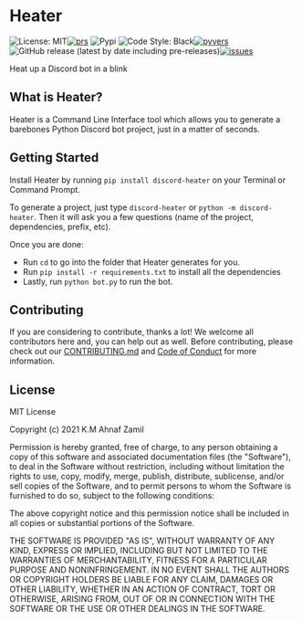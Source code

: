 # Heater

![License: MIT](https://img.shields.io/badge/License-MIT-purple.svg)[![prs](https://img.shields.io/github/issues-pr/ahnaf-zamil/heater)](https://github.com/ahnaf-zamil/heater/pulls)
![Pypi](https://img.shields.io/pypi/v/heater.svg)
![Code Style: Black](https://img.shields.io/badge/Code%20Style-Black-black)[![pyvers](https://img.shields.io/badge/python-3.8%20%7C%203.9-blue)](https://pypi.org/project/heater)
![GitHub release (latest by date including pre-releases)](https://img.shields.io/github/v/release/ahnaf-zamil/heater?include_prereleases)[![issues](https://img.shields.io/github/issues-raw/ahnaf-zamil/heater)](https://github.com/ahnaf-zamil/heater/issues)

Heat up a Discord bot in a blink

## What is Heater?

Heater is a Command Line Interface tool which allows you to generate a barebones Python Discord bot project, just in a matter of seconds.

## Getting Started

Install Heater by running `pip install discord-heater` on your Terminal or Command Prompt.

To generate a project, just type `discord-heater` or `python -m discord-heater`. Then it will ask you a few questions (name of the project,
dependencies, prefix, etc).

Once you are done:

-   Run `cd` to go into the folder that Heater generates for you.
-   Run `pip install -r requirements.txt` to install all the dependencies
-   Lastly, run `python bot.py` to run the bot.

## Contributing

If you are considering to contribute, thanks a lot! We welcome all contributors here and, you can help out as well.
Before contributing, please check out our [CONTRIBUTING.md](CONTRIBUTING.md) and
[Code of Conduct](CODE_OF_CONDUCT.md) for more information.

## License

MIT License

Copyright (c) 2021 K.M Ahnaf Zamil

Permission is hereby granted, free of charge, to any person obtaining a copy
of this software and associated documentation files (the "Software"), to deal
in the Software without restriction, including without limitation the rights
to use, copy, modify, merge, publish, distribute, sublicense, and/or sell
copies of the Software, and to permit persons to whom the Software is
furnished to do so, subject to the following conditions:

The above copyright notice and this permission notice shall be included in all
copies or substantial portions of the Software.

THE SOFTWARE IS PROVIDED "AS IS", WITHOUT WARRANTY OF ANY KIND, EXPRESS OR
IMPLIED, INCLUDING BUT NOT LIMITED TO THE WARRANTIES OF MERCHANTABILITY,
FITNESS FOR A PARTICULAR PURPOSE AND NONINFRINGEMENT. IN NO EVENT SHALL THE
AUTHORS OR COPYRIGHT HOLDERS BE LIABLE FOR ANY CLAIM, DAMAGES OR OTHER
LIABILITY, WHETHER IN AN ACTION OF CONTRACT, TORT OR OTHERWISE, ARISING FROM,
OUT OF OR IN CONNECTION WITH THE SOFTWARE OR THE USE OR OTHER DEALINGS IN THE
SOFTWARE.
